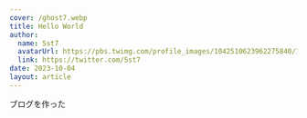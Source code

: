 ```yaml
---
cover: /ghost7.webp
title: Hello World
author:
  name: 5st7
  avatarUrl: https://pbs.twimg.com/profile_images/1042510623962275840/1Iw_Mvud_400x400.jpg
  link: https://twitter.com/5st7
date: 2023-10-04
layout: article
---
```


ブログを作った
